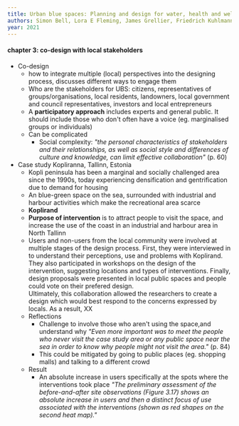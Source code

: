 ```yaml
---
title: Urban blue spaces: Planning and design for water, health and well-being
authors: Simon Bell, Lora E Fleming, James Grellier, Friedrich Kuhlmann, Mark J Nieuwenhuijsen, Mathew P White
year: 2021
---
```


#### chapter 3: co-design with local stakeholders

- Co-design
	- how to integrate multiple (local) perspectives into the designing process, discusses different ways to engage them
	- Who are the stakeholders for UBS: citizens, representatives of groups/organisations, local residents, landowners, local government and council representatives, investors and local entrepreneurs
	- A **participatory approach** includes experts and general public. It should  include those who don't often have a voice (eg. marginalised groups or individuals)
	- Can be complicated
		- Social complexity: *"the personal characteristics of stakeholders and their relationships, as well as social style and differences of culture and knowledge, can limit effective collaboration"* (p. 60)
- Case study Kopliranna, Tallinn, Estonia
	- Kopli peninsula has been a marginal and socially challenged area since the 1990s, today experiencing densification and gentrification due to demand for housing
	- An blue-green space on the sea, surrounded with industrial and harbour activities which make the recreational area scarce
	- **Koplirand**
	- **Purpose of intervention** is to attract people to visit the space, and increase the use of the coast in an industrial and harbour area in North Tallinn
	- Users and non-users from the local community were involved at multiple stages of the design process. First, they were interviewed in to understand their perceptions, use and problems with Koplirand. They also participated in workshops on the design of the intervention, suggesting locations and types of interventions. Finally, design proposals were presented in local public spaces and people could vote on their prefered design.   
	  Ultimately, this collaboration allowed the researchers to create a design which would best respond to the concerns expressed by locals. As a result, XX
  - Reflections
	  - Challenge to involve those who aren't using the space,and understand why *"Even more important was to meet the people who never visit the case study area or any public space near the sea in order to know why people might not visit the area."* (p. 84)
	  - This could be mitigated by going to public places (eg. shopping malls) and talking to a different crowd
  - Result
	  - An absolute increase in users specifically at the spots where the interventions took place  *"The preliminary assessment of the before-and-after site observations (Figure 3.17) shows an absolute increase in users and then a distinct focus of use associated with the interventions (shown as red shapes on the second heat map)."*
